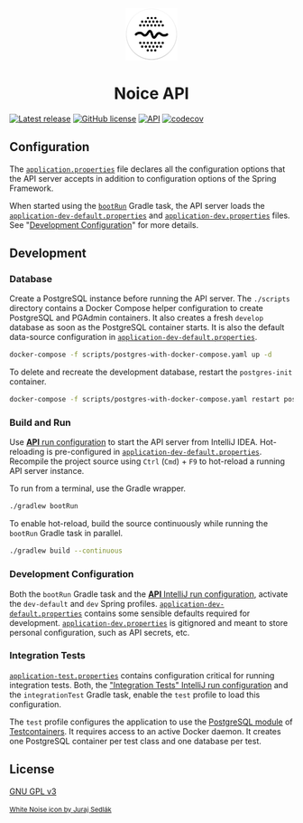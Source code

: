 <p align="center">
  <a href="https://trynoice.com">
    <img alt="Noice Logo" src="https://raw.githubusercontent.com/trynoice/.github/main/graphics/icon-round.png" width="92" />
  </a>
</p>
<h1 align="center">Noice API</h1>

[![Latest release][release-badge]][github-releases]
[![GitHub license][license-badge]](LICENSE)
[![API][gw-api-badge]][gw-api]
[![codecov][codecov-badge]][codecov]

## Configuration

The [`application.properties`][app-props] file declares all the configuration
options that the API server accepts in addition to configuration options of the
Spring Framework.

When started using the [`bootRun`][build.gradle] Gradle task, the API server
loads the [`application-dev-default.properties`][app-dev-default-props] and
[`application-dev.properties`][app-dev-props-stub] files. See "[Development
Configuration](#development-configuration)" for more details.

## Development

### Database

Create a PostgreSQL instance before running the API server. The `./scripts`
directory contains a Docker Compose helper configuration to create PostgreSQL
and PGAdmin containers. It also creates a fresh `develop` database as soon as
the PostgreSQL container starts. It is also the default data-source
configuration in [`application-dev-default.properties`][app-dev-default-props].

```sh
docker-compose -f scripts/postgres-with-docker-compose.yaml up -d
```

To delete and recreate the development database, restart the `postgres-init`
container.

```sh
docker-compose -f scripts/postgres-with-docker-compose.yaml restart postgres-init
```

### Build and Run

Use [**API** run configuration][idea-run-api] to start the API server from
IntelliJ IDEA. Hot-reloading is pre-configured in
[`application-dev-default.properties`][app-dev-default-props]. Recompile the
project source using `Ctrl` (`Cmd`) + `F9` to hot-reload a running API server
instance.

To run from a terminal, use the Gradle wrapper.

```sh
./gradlew bootRun
```

To enable hot-reload, build the source continuously while running the `bootRun`
Gradle task in parallel.

```sh
./gradlew build --continuous
```

### Development Configuration

Both the `bootRun` Gradle task and the [**API** IntelliJ run
configuration][idea-run-api], activate the `dev-default` and `dev` Spring
profiles. [`application-dev-default.properties`][app-dev-default-props] contains
some sensible defaults required for development.
[`application-dev.properties`][app-dev-props-stub] is gitignored and meant to
store personal configuration, such as API secrets, etc.

### Integration Tests

[`application-test.properties`][app-test-props] contains configuration critical
for running integration tests. Both, the ["Integration Tests" IntelliJ run
configuration][idea-run-itests] and the `integrationTest` Gradle task, enable
the `test` profile to load this configuration.

The `test` profile configures the application to use the [PostgreSQL
module][testcontainers-pg] of [Testcontainers][testcontainers]. It requires
access to an active Docker daemon. It creates one PostgreSQL container per test
class and one database per test.

## License

[GNU GPL v3](LICENSE)

<a href="https://thenounproject.com/icon/white-noise-1287855/">
  <small>White Noise icon by Juraj Sedlák</small>
</a>

[release-badge]: https://img.shields.io/github/tag-date/trynoice/api.svg?color=orange&label=release
[github-releases]: https://github.com/trynoice/api/releases/
[license-badge]: https://img.shields.io/github/license/trynoice/api.svg
[license]: LICENSE
[gw-api-badge]: https://github.com/trynoice/api/actions/workflows/api.yaml/badge.svg?event=push
[gw-api]: https://github.com/trynoice/api/actions/workflows/api.yaml
[codecov-badge]: https://codecov.io/gh/trynoice/api/branch/main/graph/badge.svg
[codecov]: https://app.codecov.io/gh/trynoice/api/branch/main
[app-props]: src/main/resources/application.properties
[app-dev-default-props]: src/main/resources/application-dev-default.properties
[app-dev-props-stub]: src/main/resources/application-dev.properties
[app-test-props]: src/integrationTest/resources/application-test.properties
[build.gradle]: build.gradle
[idea-run-api]: .idea/runConfigurations/API.xml
[idea-run-itests]: .idea/runConfigurations/Integration_Tests.xml
[testcontainers]: https://www.testcontainers.org
[testcontainers-pg]: https://www.testcontainers.org/modules/databases/postgres/
